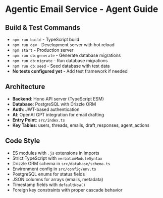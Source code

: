 # Agentic Email Service - Agent Guide

## Build & Test Commands
- `npm run build` - TypeScript build
- `npm run dev` - Development server with hot reload
- `npm start` - Production server 
- `npm run db:generate` - Generate database migrations
- `npm run db:migrate` - Run database migrations
- `npm run db:seed` - Seed database with test data
- **No tests configured yet** - Add test framework if needed

## Architecture
- **Backend**: Hono API server (TypeScript ESM)
- **Database**: PostgreSQL with Drizzle ORM
- **Auth**: JWT-based authentication
- **AI**: OpenAI GPT integration for email drafting
- **Entry Point**: `src/index.ts`
- **Key Tables**: users, threads, emails, draft_responses, agent_actions

## Code Style
- ES modules with `.js` extensions in imports
- Strict TypeScript with `verbatimModuleSyntax`
- Drizzle ORM schema in `src/database/schema.ts`
- Environment config in `src/config/env.ts`
- PostgreSQL enums for status fields
- JSON columns for arrays (emails, metadata)
- Timestamp fields with `defaultNow()`
- Foreign key constraints with proper cascade behavior

